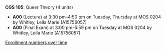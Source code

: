 **CGS 105**: Queer Theory (4 units)

- **A00** (Lecture) at 3:30 pm–4:50 pm on Tuesday, Thursday at MOS 0204 by Whitley, Leila Marie (A15756057)
- **A00** (Final Exam) at 3:00 pm–5:59 pm on Tuesday at MOS 0204 by Whitley, Leila Marie (A15756057)

[Enrollment numbers over time](./CGS105.tsv)
